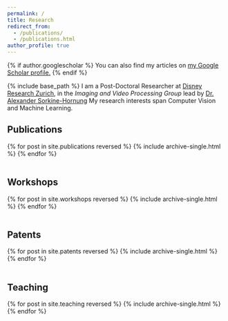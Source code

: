 ```yaml
---
permalink: /
title: Research
redirect_from:
  - /publications/
  - /publications.html
author_profile: true
---
```


{% if author.googlescholar %}
  You can also find my articles on <u><a href="{{author.googlescholar}}">my Google Scholar profile</a>.</u>
{% endif %}

{% include base_path %}
I am a Post-Doctoral Researcher at [Disney Research Zurich](http://www.disneyresearch.com), in the _Imaging and Video Processing Group_ lead by [Dr. Alexander Sorkine-Hornung](http://www.disneyresearch.com/people/alexander-hornung) My research interests span Computer Vision and Machine Learning.

## Publications
<table>
{% for post in site.publications reversed %}
  <tr>{% include archive-single.html %}</tr>
{% endfor %}
</table>

## Workshops
<table>
{% for post in site.workshops reversed %}
  <tr>{% include archive-single.html %}</tr>
{% endfor %}
</table>

## Patents
<table>
{% for post in site.patents reversed %}
  <tr>{% include archive-single.html %}</tr>
{% endfor %}
</table>

## Teaching
<table>
{% for post in site.teaching reversed %}
  <tr>{% include archive-single.html %}</tr>
{% endfor %}
</table>
